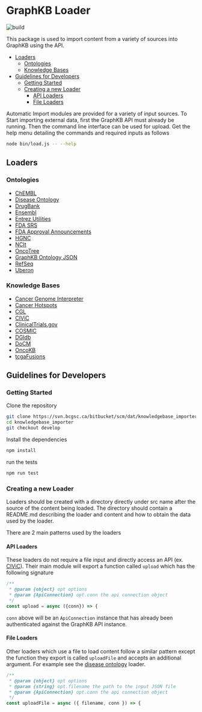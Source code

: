 # GraphKB Loader

![build](https://github.com/bcgsc/pori_graphkb_loader/workflows/build/badge.svg?branch=master)

This package is used to import content from a variety of sources into GraphKB using the API.

- [Loaders](#loaders)
  - [Ontologies](#ontologies)
  - [Knowledge Bases](#knowledge-bases)
- [Guidelines for Developers](#guidelines-for-developers)
  - [Getting Started](#getting-started)
  - [Creating a new Loader](#creating-a-new-loader)
    - [API Loaders](#api-loaders)
    - [File Loaders](#file-loaders)

Automatic Import modules are provided for a variety of input sources. To Start importing external data, first the GraphKB API
must already be running. Then the command line interface can be used for upload. Get the help menu
detailing the commands and required inputs as follows

```bash
node bin/load.js -- --help
```

## Loaders

### Ontologies

- [ChEMBL](./src/chembl)
- [Disease Ontology](./src/diseaseOntology)
- [DrugBank](./src/drugbank)
- [Ensembl](./src/ensembl)
- [Entrez Utilities](./src/entrez)
- [FDA SRS](./src/fdaSrs)
- [FDA Approval Announcements](./src/fdaApprovals)
- [HGNC](./src/hgnc)
- [NCIt](./src/ncit)
- [OncoTree](./src/oncotree)
- [GraphKB Ontology JSON](./src/ontology)
- [RefSeq](./src/refseq)
- [Uberon](./src/uberon)

### Knowledge Bases

- [Cancer Genome Interpreter](./src/cancergenomeinterpreter)
- [Cancer Hotspots](./src/cancerhotspots)
- [CGL](./src/cgl)
- [CIViC](./src/civic)
- [ClinicalTrials.gov](./src/clinicaltrialsgov)
- [COSMIC](./src/cosmic)
- [DGIdb](./src/dgidb)
- [DoCM](./src/docm)
- [OncoKB](./src/oncokb)
- [tcgaFusions](./src/tcgaFusions)

## Guidelines for Developers

### Getting Started

Clone the repository

```bash
git clone https://svn.bcgsc.ca/bitbucket/scm/dat/knowledgebase_importer.git
cd knowledgebase_importer
git checkout develop
```

Install the dependencies

```bash
npm install
```

run the tests

```bash
npm run test
```

### Creating a new Loader

Loaders should be created with a directory directly under src name after the source of the content
being loaded. The directory should contain a README.md describing the loader and content and how
to obtain the data used by the loader.

There are 2 main patterns used by the loaders

#### API Loaders

These loaders do not require a file input and directly access an API (ex. [CIViC](./src/civic)).
Their main module will export a function called `upload` which has the following signature

```js
/**
 * @param {object} opt options
 * @param {ApiConnection} opt.conn the api connection object
 */
const upload = async ({conn}) => {
```

`conn` above will be an `ApiConnection` instance that has already been authenticated against the
GraphKB API instance.

#### File Loaders

Other loaders which use a file to load content follow a similar pattern except the function they
export is called `uploadFile` and accepts an additional argument. For example see the [disease ontology](./src/diseaseOntology) loader.

```js
/**
 * @param {object} opt options
 * @param {string} opt.filename the path to the input JSON file
 * @param {ApiConnection} opt.conn the api connection object
 */
const uploadFile = async ({ filename, conn }) => {
```
